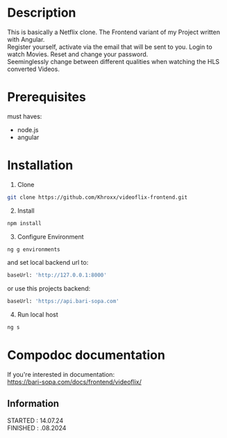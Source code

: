 # Description
This is basically a Netflix clone. The Frontend variant of my Project written with Angular. <br>
Register yourself, activate via the email that will be sent to you. Login to watch Movies. Reset and change your password. <br>
Seeminglessly change between different qualities when watching the HLS converted Videos. <br>


# Prerequisites
must haves: <br>
- node.js <br>
- angular <br>


# Installation
1. Clone
```bash
git clone https://github.com/Khroxx/videoflix-frontend.git
```
2. Install
```bash
npm install
```
3. Configure Environment
```bash
ng g environments
```
and set local backend url to:
```bash
baseUrl: 'http://127.0.0.1:8000'
```
or use this projects backend:
```bash
baseUrl: 'https://api.bari-sopa.com'
```

4. Run local host
```bash
ng s
```

# Compodoc documentation
If you're interested in documentation: <br>
https://bari-sopa.com/docs/frontend/videoflix/

## Information
STARTED : 14.07.24 <br>
FINISHED : .08.2024
